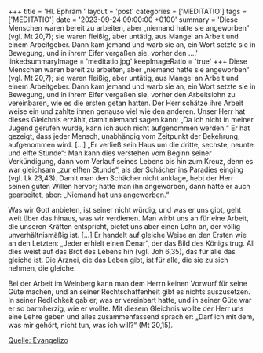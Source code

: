 +++
title = 'Hl. Ephräm  '
layout = 'post'
categories = ['MEDITATIO']
tags = ['MEDITATIO']
date = '2023-09-24 09:00:00 +0100'
summary = 'Diese Menschen waren bereit zu arbeiten, aber „niemand hatte sie angeworben“ (vgl. Mt 20,7); sie waren fleißig, aber untätig, aus Mangel an Arbeit und einem Arbeitgeber. Dann kam jemand und warb sie an, ein Wort setzte sie in Bewegung, und in ihrem Eifer vergaßen sie, vorher den ....'
linkedsummaryImage = 'meditatio.jpg'
keepImageRatio = 'true'
+++
Diese Menschen waren bereit zu arbeiten, aber „niemand hatte sie angeworben“ (vgl. Mt 20,7); sie waren fleißig, aber untätig, aus Mangel an Arbeit und einem Arbeitgeber. Dann kam jemand und warb sie an, ein Wort setzte sie in Bewegung, und in ihrem Eifer vergaßen sie, vorher den Arbeitslohn zu vereinbaren, wie es die ersten getan hatten.<!--more--> Der Herr schätze ihre Arbeit weise ein und zahlte ihnen genauso viel wie den anderen. Unser Herr hat dieses Gleichnis erzählt, damit niemand sagen kann: „Da ich nicht in meiner Jugend gerufen wurde, kann ich auch nicht aufgenommen werden.“ Er hat gezeigt, dass jeder Mensch, unabhängig vom Zeitpunkt der Bekehrung, aufgenommen wird. […] „Er verließ sein Haus um die dritte, sechste, neunte und elfte Stunde“: Man kann dies verstehen vom Beginn seiner Verkündigung, dann vom Verlauf seines Lebens bis hin zum Kreuz, denn es war gleichsam „zur elften Stunde“, als der Schächer ins Paradies einging (vgl. Lk 23,43). Damit man den Schächer nicht anklage, hebt der Herr seinen guten Willen hervor; hätte man ihn angeworben, dann hätte er auch gearbeitet, aber: „Niemand hat uns angeworben.“

Was wir Gott anbieten, ist seiner nicht würdig, und was er uns gibt, geht weit über das hinaus, was wir verdienen. Man wirbt uns an für eine Arbeit, die unseren Kräften entspricht, bietet uns aber einen Lohn an, der völlig unverhältnismäßig ist. […] Er handelt auf gleiche Weise an den Ersten wie an den Letzten: „Jeder erhielt einen Denar“, der das Bild des Königs trug. All dies weist auf das Brot des Lebens hin (vgl. Joh 6,35), das für alle das gleiche ist. Die Arznei, die das Leben gibt, ist für alle, die sie zu sich nehmen, die gleiche.

Bei der Arbeit im Weinberg kann man dem Herrn keinen Vorwurf für seine Güte machen, und an seiner Rechtschaffenheit gibt es nichts auszusetzen. In seiner Redlichkeit gab er, was er vereinbart hatte, und in seiner Güte war er so barmherzig, wie er wollte. Mit diesem Gleichnis wollte der Herr uns eine Lehre geben und alles zusammenfassend sprach er: „Darf ich mit dem, was mir gehört, nicht tun, was ich will?“ (Mt 20,15).



[Quelle: Evangelizo](https://evangeliumtagfuertag.org/DE/gospel)

